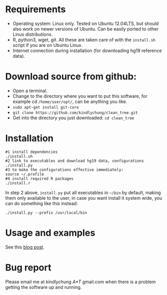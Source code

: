 # Requirements
* Operating system: Linux only. Tested on Ubuntu 12.04LTS, but should also work on newer versions of Ubuntu. Can be easily ported to other Linux distributions.
* R, python3, wget, git. All these are taken care of with the `install.sh` script if you are on Ubuntu Linux.
* Internet connection during installation (for downloading hg19 reference data).

# Download source from github:

* Open a terminal.
* Change to the directory where you want to put this software, for example cd `/home/user/opt/`, can be anything you like.
* `sudo apt-get install git-core`
* `git clone https://github.com/kindlychung/clean_tree.git`
* Get into the directory you just downloaded: `cd clean_tree`

# Installation

    #1 install dependencies
    ./install.sh
    #2 link to executables and download hg19 data, configurations
    ./install.py
    #3 to make the configurations effective immediately:
    source ~/.profile
    #4 install required R packages
    ./install.r

In step 2 above, `install.py` put all executables in `~/bin` by default,
making them only available to the user, in case you want install it system
wide, you can do something like this instead:

    ./install.py --prefix /usr/local/bin

# Usage and examples

See this [blog post](http://mathiology.blogspot.nl/2014/07/cleantree-software-for-high-resolution.html).

# Bug report

Please email me at kindlychung _A*T_ gmail.com when there is a problem getting the software up and running.

